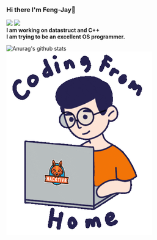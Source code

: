 ### Hi there I'm Feng-Jay👋
![](https://visitor-badge.glitch.me/badge?page_id=Feng-Jay.readme)
[![](https://img.shields.io/badge/OS-Arch%20Linux-33aadd?style=flat-square&logo=arch-linux&logoColor=ffffff)](https://www.archlinux.org/)  
**I am working on datastruct and C++**  
**I am trying to be an excellent OS programmer.**  

![Anurag's github stats](https://github-readme-stats.vercel.app/api?username=Feng-Jay&show_icons=true&theme=tokyonight)
![](https://github.com/Feng-Jay/DataStruct/blob/master/Image/page.gif#pic_right)
